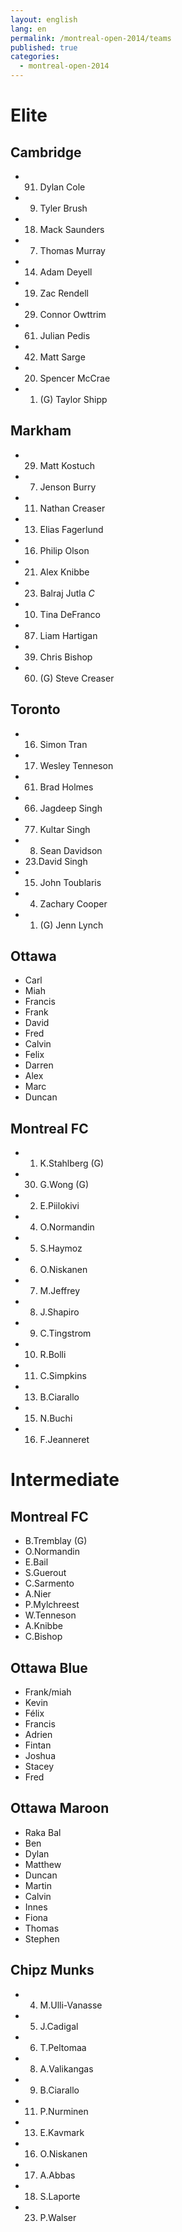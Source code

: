 ```yaml
---
layout: english
lang: en
permalink: /montreal-open-2014/teams
published: true
categories:
  - montreal-open-2014
---
```


# Elite

## Cambridge

* 91. Dylan Cole
* 9. Tyler Brush
* 18. Mack Saunders
* 7. Thomas Murray
* 14. Adam Deyell
* 19. Zac Rendell
* 29. Connor Owttrim
* 61. Julian Pedis
* 42. Matt Sarge
* 20. Spencer McCrae
* 1. (G) Taylor Shipp

## Markham

* 29. Matt Kostuch
* 7. Jenson Burry
* 11. Nathan Creaser
* 13. Elias Fagerlund
* 16. Philip Olson
* 21. Alex Knibbe
* 23. Balraj Jutla *C*
* 10. Tina DeFranco
* 87. Liam Hartigan
* 39. Chris Bishop
* 60. (G) Steve Creaser

## Toronto

* 16. Simon Tran
* 17. Wesley Tenneson
* 61. Brad Holmes
* 66. Jagdeep Singh
* 77. Kultar Singh
* 8. Sean Davidson
* 23.David Singh
* 15. John Toublaris
* 4. Zachary Cooper
* 1. (G) Jenn Lynch

## Ottawa

* Carl
* Miah
* Francis
* Frank
* David
* Fred
* Calvin
* Felix
* Darren
* Alex
* Marc
* Duncan

## Montreal FC

* 1. K.Stahlberg (G)
* 30. G.Wong (G)
* 2. E.Piilokivi
* 4. O.Normandin
* 5. S.Haymoz
* 6. O.Niskanen
* 7. M.Jeffrey
* 8. J.Shapiro
* 9. C.Tingstrom
* 10. R.Bolli
* 11. C.Simpkins
* 13. B.Ciarallo
* 15. N.Buchi
* 16. F.Jeanneret


# Intermediate

## Montreal FC

* B.Tremblay (G)
* O.Normandin
* E.Bail
* S.Guerout
* C.Sarmento
* A.Nier
* P.Mylchreest
* W.Tenneson
* A.Knibbe
* C.Bishop

## Ottawa Blue

* Frank/miah
* Kevin
* Félix
* Francis
* Adrien
* Fintan
* Joshua
* Stacey
* Fred

## Ottawa Maroon

* Raka Bal
* Ben
* Dylan
* Matthew
* Duncan
* Martin
* Calvin
* Innes
* Fiona
* Thomas
* Stephen

## Chipz Munks

* 4. M.Ulli-Vanasse
* 5. J.Cadigal
* 6. T.Peltomaa
* 8. A.Valikangas
* 9. B.Ciarallo
* 11. P.Nurminen
* 13. E.Kavmark
* 16. O.Niskanen
* 17. A.Abbas
* 18. S.Laporte
* 23. P.Walser

